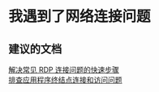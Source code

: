 <properties 
    pageTitle="I have network connectivity problems"
    description="我遇到了网络连接问题"
    service="microsoft.classiccompute"
    resource="virtualmachines"
    authors="kasparks"
    displayOrder="9"
    selfHelpType="resource"
    supportTopicIds=""
    resourceTags="windows, linux"   
    productPesIds=""
    cloudEnvironments="public" 
/>
    

# 我遇到了网络连接问题


## **建议的文档**
[解决常见 RDP 连接问题的快速步骤 ](http://go.microsoft.com/fwlink/?LinkID=690601) <br>
[排查应用程序终结点连接和访问问题](http://go.microsoft.com/fwlink/?LinkId=698283)
 



<!--HONumber=Jul16_HO2-->


